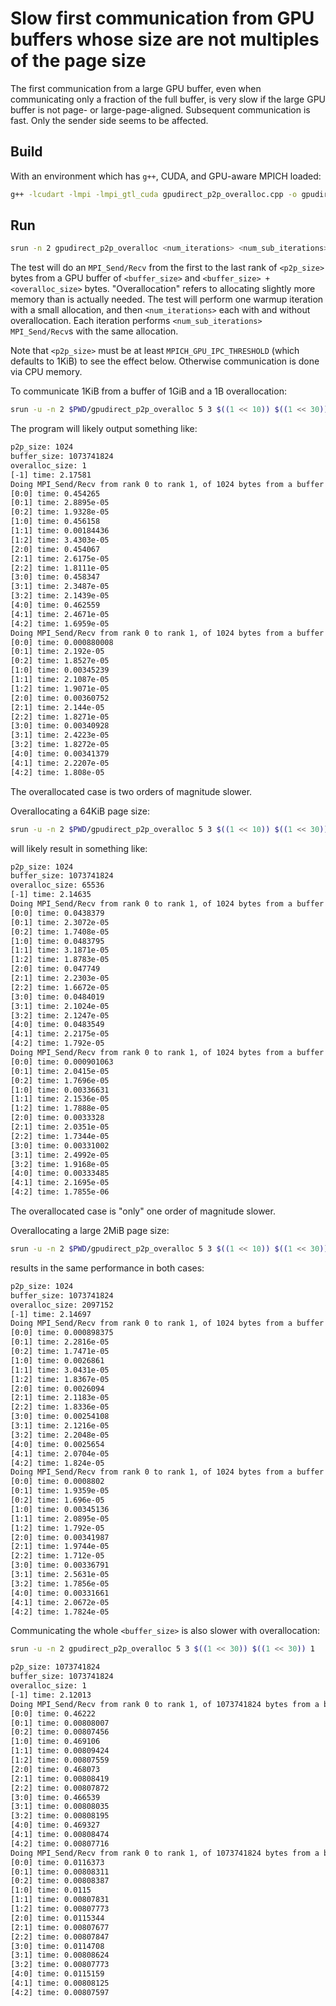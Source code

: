 # Slow first communication from GPU buffers whose size are not multiples of the page size

The first communication from a large GPU buffer, even when communicating only a
fraction of the full buffer, is very slow if the large GPU buffer is not page-
or large-page-aligned. Subsequent communication is fast. Only the sender side
seems to be affected.

## Build

With an environment which has `g++`, CUDA, and GPU-aware MPICH loaded:

```bash
g++ -lcudart -lmpi -lmpi_gtl_cuda gpudirect_p2p_overalloc.cpp -o gpudirect_p2p_overalloc
```

## Run

```bash
srun -n 2 gpudirect_p2p_overalloc <num_iterations> <num_sub_iterations> <p2p_size> <buffer_size> <overalloc_size>
```

The test will do an `MPI_Send/Recv` from the first to the last rank of
`<p2p_size>` bytes from a GPU buffer of `<buffer_size>` and `<buffer_size> +
<overalloc_size>` bytes. "Overallocation" refers to allocating slightly more
memory than is actually needed. The test will perform one warmup iteration with
a small allocation, and then `<num_iterations>` each with and without
overallocation. Each iteration performs `<num_sub_iterations>` `MPI_Send/Recv`s
with the same allocation.

Note that `<p2p_size>` must be at least `MPICH_GPU_IPC_THRESHOLD` (which
defaults to 1KiB) to see the effect below. Otherwise communication is done via
CPU memory.

To communicate 1KiB from a buffer of 1GiB and a 1B overallocation:

```bash
srun -u -n 2 $PWD/gpudirect_p2p_overalloc 5 3 $((1 << 10)) $((1 << 30)) 1
```

The program will likely output something like:

```bash
p2p_size: 1024
buffer_size: 1073741824
overalloc_size: 1
[-1] time: 2.17581
Doing MPI_Send/Recv from rank 0 to rank 1, of 1024 bytes from a buffer of 1073741825 bytes (with overalloc).
[0:0] time: 0.454265
[0:1] time: 2.8895e-05
[0:2] time: 1.9328e-05
[1:0] time: 0.456158
[1:1] time: 0.00184436
[1:2] time: 3.4303e-05
[2:0] time: 0.454067
[2:1] time: 2.6175e-05
[2:2] time: 1.8111e-05
[3:0] time: 0.458347
[3:1] time: 2.3487e-05
[3:2] time: 2.1439e-05
[4:0] time: 0.462559
[4:1] time: 2.4671e-05
[4:2] time: 1.6959e-05
Doing MPI_Send/Recv from rank 0 to rank 1, of 1024 bytes from a buffer of 1073741824 bytes (without overalloc).
[0:0] time: 0.000880008
[0:1] time: 2.192e-05
[0:2] time: 1.8527e-05
[1:0] time: 0.00345239
[1:1] time: 2.1087e-05
[1:2] time: 1.9071e-05
[2:0] time: 0.00360752
[2:1] time: 2.144e-05
[2:2] time: 1.8271e-05
[3:0] time: 0.00340928
[3:1] time: 2.4223e-05
[3:2] time: 1.8272e-05
[4:0] time: 0.00341379
[4:1] time: 2.2207e-05
[4:2] time: 1.808e-05
```

The overallocated case is two orders of magnitude slower.

Overallocating a 64KiB page size:

```bash
srun -u -n 2 $PWD/gpudirect_p2p_overalloc 5 3 $((1 << 10)) $((1 << 30)) $((1 << 16))
```

will likely result in something like:

```bash
p2p_size: 1024
buffer_size: 1073741824
overalloc_size: 65536
[-1] time: 2.14635
Doing MPI_Send/Recv from rank 0 to rank 1, of 1024 bytes from a buffer of 1073807360 bytes (with overalloc).
[0:0] time: 0.0438379
[0:1] time: 2.3072e-05
[0:2] time: 1.7408e-05
[1:0] time: 0.0483795
[1:1] time: 3.1871e-05
[1:2] time: 1.8783e-05
[2:0] time: 0.047749
[2:1] time: 2.2303e-05
[2:2] time: 1.6672e-05
[3:0] time: 0.0484019
[3:1] time: 2.1024e-05
[3:2] time: 2.1247e-05
[4:0] time: 0.0483549
[4:1] time: 2.2175e-05
[4:2] time: 1.792e-05
Doing MPI_Send/Recv from rank 0 to rank 1, of 1024 bytes from a buffer of 1073741824 bytes (without overalloc).
[0:0] time: 0.000901063
[0:1] time: 2.0415e-05
[0:2] time: 1.7696e-05
[1:0] time: 0.00336631
[1:1] time: 2.1536e-05
[1:2] time: 1.7888e-05
[2:0] time: 0.0033328
[2:1] time: 2.0351e-05
[2:2] time: 1.7344e-05
[3:0] time: 0.00331002
[3:1] time: 2.4992e-05
[3:2] time: 1.9168e-05
[4:0] time: 0.00333485
[4:1] time: 2.1695e-05
[4:2] time: 1.7855e-06
```

The overallocated case is "only" one order of magnitude slower.

Overallocating a large 2MiB page size:

```bash
srun -u -n 2 $PWD/gpudirect_p2p_overalloc 5 3 $((1 << 10)) $((1 << 30)) $((1 << 21))
```

results in the same performance in both cases:

```bash
p2p_size: 1024
buffer_size: 1073741824
overalloc_size: 2097152
[-1] time: 2.14697
Doing MPI_Send/Recv from rank 0 to rank 1, of 1024 bytes from a buffer of 1075838976 bytes (with overalloc).
[0:0] time: 0.000898375
[0:1] time: 2.2816e-05
[0:2] time: 1.7471e-05
[1:0] time: 0.0026861
[1:1] time: 3.0431e-05
[1:2] time: 1.8367e-05
[2:0] time: 0.0026094
[2:1] time: 2.1183e-05
[2:2] time: 1.8336e-05
[3:0] time: 0.00254108
[3:1] time: 2.1216e-05
[3:2] time: 2.2048e-05
[4:0] time: 0.0025654
[4:1] time: 2.0704e-05
[4:2] time: 1.824e-05
Doing MPI_Send/Recv from rank 0 to rank 1, of 1024 bytes from a buffer of 1073741824 bytes (without overalloc).
[0:0] time: 0.0008802
[0:1] time: 1.9359e-05
[0:2] time: 1.696e-05
[1:0] time: 0.00345136
[1:1] time: 2.0895e-05
[1:2] time: 1.792e-05
[2:0] time: 0.00341987
[2:1] time: 1.9744e-05
[2:2] time: 1.712e-05
[3:0] time: 0.00336791
[3:1] time: 2.5631e-05
[3:2] time: 1.7856e-05
[4:0] time: 0.00331661
[4:1] time: 2.0672e-05
[4:2] time: 1.7824e-05
```

Communicating the whole `<buffer_size>` is also slower with overallocation:

```bash
srun -u -n 2 gpudirect_p2p_overalloc 5 3 $((1 << 30)) $((1 << 30)) 1
```

```bash
p2p_size: 1073741824
buffer_size: 1073741824
overalloc_size: 1
[-1] time: 2.12013
Doing MPI_Send/Recv from rank 0 to rank 1, of 1073741824 bytes from a buffer of 1073741825 bytes (with overalloc).
[0:0] time: 0.46222
[0:1] time: 0.00808007
[0:2] time: 0.00807456
[1:0] time: 0.469106
[1:1] time: 0.00809424
[1:2] time: 0.00807559
[2:0] time: 0.468073
[2:1] time: 0.00808419
[2:2] time: 0.00807872
[3:0] time: 0.466539
[3:1] time: 0.00808035
[3:2] time: 0.00808195
[4:0] time: 0.469327
[4:1] time: 0.00808474
[4:2] time: 0.00807716
Doing MPI_Send/Recv from rank 0 to rank 1, of 1073741824 bytes from a buffer of 1073741824 bytes (without overalloc).
[0:0] time: 0.0116373
[0:1] time: 0.00808311
[0:2] time: 0.00808387
[1:0] time: 0.0115
[1:1] time: 0.00807831
[1:2] time: 0.00807773
[2:0] time: 0.0115344
[2:1] time: 0.00807677
[2:2] time: 0.00807847
[3:0] time: 0.0114708
[3:1] time: 0.00808624
[3:2] time: 0.00807773
[4:0] time: 0.0115159
[4:1] time: 0.00808125
[4:2] time: 0.00807597
```
